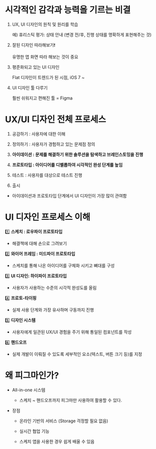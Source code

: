 # 시각적인 감각과 능력을 기르는 비결

1. UX, UI 디자인의 원칙 및 원리를 학습
   
   예) 휴리스틱 평가: 상태 안내 (변경 전/후, 진행 상태를 명확하게 표현해주는 것)

2. 잘된 디자인 따라해보기❗️
   
   유명한 앱 화면 따라 해보는 것이 중요

3. 평준화되고 있는 UI 디자인
   
   Flat 디자인이 트렌드가 된 시점, iOS 7 ~

4. UI 디자인 툴 다루기
   
   훨씬 쉬워지고 편해진 툴 = Figma

# UX/UI 디자인 전체 프로세스

1. 공감하기 : 사용자에 대한 이해

2. 정의하기 : 사용자가 경험하고 있는 문제점 정의

3. **아이데이션 : 문제를 해결하기 위한 솔루션을 탐색하고 브레인스토밍을 진행**

4. **프로토타입 : 아이디어를 디벨롭하여 시각적인 완성 단계를 높임**

5. 테스트 : 사용자를 대상으로 테스트 진행

6. 출시
* 아이데이션과 프로토타입 단계에서 UI 디자인이 가장 많이 관여함

# UI 디자인 프로세스 이해

1️⃣ **스케치 : 로우파이 프로토타입**

* 해결책에 대해 손으로 그려보기

2️⃣ **와이어 프레임 : 미드파이 프로토타입**

* 스케치를 통해 나온 아이디어를 구체화 시키고 뼈대를 구성

3️⃣ **UI 디자인: 하이파이 프로토타입**

* 사용자가 사용하는 수준의 시각적 완성도를 올림

4️⃣ **프로토-타이핑**

* 실제 사용 단계와 가장 유사하며 구동까지 진행

5️⃣ **디자인 시스템**

* 사용자에게 일관된 UX/UI 경험을 주기 위해 통일된 컴포넌트를 작성

6️⃣ **핸드오프**

* 실제 개발이 이뤄질 수 있도록 세부적인 요소(텍스트, 버튼 크기 등)를 지정

# 왜 피그마인가?

* All-in-one 시스템
  
  * 스케치 ~ 핸드오프까지 피그마만 사용하여 활용할 수 있다.

* 장점
  
  * 온라인 기반의 서비스 (Storage 걱정할 필요 없음)
  
  * 실시간 협업 기능
  
  * 스케치 앱을 사용한 경우 쉽게 배울 수 있음

